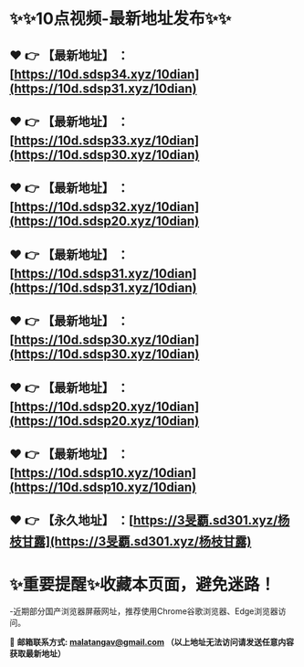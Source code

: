 :sparkles::sparkles:10点视频-最新地址发布:sparkles::sparkles:
==
:heart: :point_right: 【最新地址】 ：[https://10d.sdsp34.xyz/10dian](https://10d.sdsp31.xyz/10dian)
------
:heart: :point_right: 【最新地址】 ：[https://10d.sdsp33.xyz/10dian](https://10d.sdsp30.xyz/10dian)
------
:heart: :point_right: 【最新地址】 ：[https://10d.sdsp32.xyz/10dian](https://10d.sdsp20.xyz/10dian)
------
:heart: :point_right: 【最新地址】 ：[https://10d.sdsp31.xyz/10dian](https://10d.sdsp31.xyz/10dian)
------
:heart: :point_right: 【最新地址】 ：[https://10d.sdsp30.xyz/10dian](https://10d.sdsp30.xyz/10dian)
------
:heart: :point_right: 【最新地址】 ：[https://10d.sdsp20.xyz/10dian](https://10d.sdsp20.xyz/10dian)
------
:heart: :point_right: 【最新地址】 ：[https://10d.sdsp10.xyz/10dian](https://10d.sdsp10.xyz/10dian)
------
:heart: :point_right: 【永久地址】 ：[https://3旻覇.sd301.xyz/杨枝甘露](https://3旻覇.sd301.xyz/杨枝甘露)
------
:sparkles:重要提醒:sparkles:收藏本页面，避免迷路！
==
-近期部分国产浏览器屏蔽网址，推荐使用Chrome谷歌浏览器、Edge浏览器访问。

:e-mail: __邮箱联系方式: <malatangav@gmail.com> （以上地址无法访问请发送任意内容获取最新地址）__
